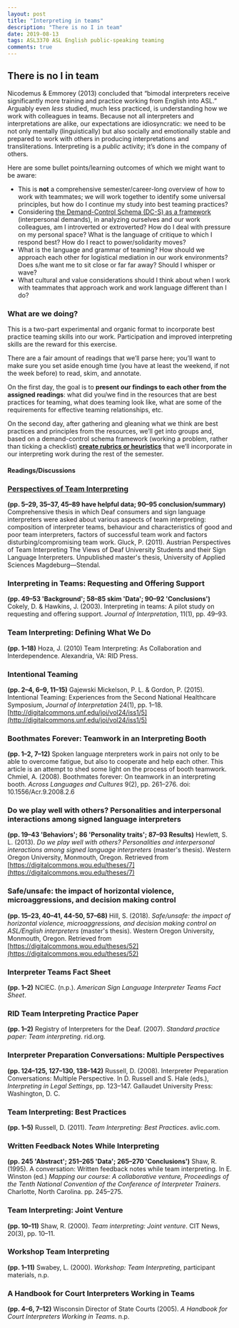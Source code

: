 ```yaml
---
layout: post
title: "Interpreting in teams"
description: "There is no I in team"
date: 2019-08-13
tags: ASL3370 ASL English public-speaking teaming
comments: true
---
```


## There is no I in team

<p class="lead">Nicodemus & Emmorey (2013) concluded that “bimodal interpreters receive significantly more training and practice working from English into ASL.” Arguably even <em>less</em> studied, much less practiced, is understanding how we work with colleagues in teams. Because not all interpreters and interpretations are alike, our expectations are idiosyncratic: we need to be not only mentally (linguistically) but also socially and emotionally stable and prepared to work with others in producing interpretations and transliterations. Interpreting is a <em>public</em> activity; it’s done in the company of others.</p>

Here are some bullet points/learning outcomes of which we might want to be aware:
* This is **not** a comprehensive semester/career-long overview of how to work with teammates; we will work together to identify some universal principles, but how do I continue my study into best teaming practices?
* Considering [the Demand-Control Schema (DC-S) as a framework](https://www.urmc.rochester.edu/deaf-wellness-center/demand-control-schema.aspx) (interpersonal demands), in analyzing ourselves and our work colleagues, am I introverted or extroverted? How do I deal with pressure on my personal space? What is the language of critique to which I respond best? How do I react to power/solidarity moves?
* What is the language and grammar of teaming? How should we approach each other for logistical mediation in our work environments? Does s/he want me to sit close or far far away? Should I whisper or wave? 
* What cultural and value considerations should I think about when I work with teammates that approach work and work language different than I do?

### What are we doing?
This is a two-part experimental and organic format to incorporate best practice teaming skills into our work. Participation and improved interpreting skills are the reward for this exercise.

There are a fair amount of readings that we’ll parse here; you’ll want to make sure you set aside enough time (you have at least the weekend, if not the week before) to read, skim, and annotate. 

On the first day, the goal is to **present our findings to each other from the assigned readings**: what did you/we find in the resources that are best practices for teaming, what does teaming look like, what are some of the requirements for effective teaming relationships, etc. 

On the second day, after gathering and gleaning what we think are best practices and principles from the resources, we’ll get into groups and, based on a demand-control schema framework (working a problem, rather than ticking a checklist) **[create rubrics or heuristics](https://www.verywellmind.com/what-is-a-heuristic-2795235)** that we’ll incorporate in our interpreting work during the rest of the semester. 

#### Readings/Discussions

### [Perspectives of Team Interpreting](http://intrpr.info/library/bruck-perspectives-team-interpreting.pdf)
**(pp. 5–29, 35–37, 45–89 have helpful data; 90–95 conclusion/summary)** Comprehensive thesis in which Deaf consumers and sign language interpreters were asked about various aspects of team interpreting: composition of interpreter teams, behaviour and characteristics of good and poor team interpreters, factors of successful team work and factors disturbing/compromising team work.
Gluck, P. (2011). Austrian Perspectives of Team Interpreting
The Views of Deaf University Students and their Sign Language Interpreters. Unpublished master's thesis, University of Applied Sciences Magdeburg—Stendal.

### Interpreting in Teams: Requesting and Offering Support
**(pp. 49–53 'Background'; 58–85 skim 'Data'; 90–92 'Conclusions')** Cokely, D. & Hawkins, J. (2003). Interpreting in teams: A pilot study on requesting and offering support. *Journal of Interpretation*, 11(1), pp. 49–93.

### Team Interpreting: Defining What We Do 
**(pp. 1–18)** Hoza, J. (2010) Team Interpreting: As Collaboration and Interdependence. Alexandria, VA: RID Press.

### Intentional Teaming
**(pp. 2–4, 6–9, 11–15)** Gajewski Mickelson, P. L. & Gordon, P. (2015). Intentional Teaming: Experiences from the Second National Healthcare Symposium, *Journal of Interpretation* 24(1), pp. 1–18. [http://digitalcommons.unf.edu/joi/vol24/iss1/5](http://digitalcommons.unf.edu/joi/vol24/iss1/5)

### Boothmates Forever: Teamwork in an Interpreting Booth
**(pp. 1–2, 7–12)** Spoken language nterpreters work in pairs not only to be able to overcome fatigue, but also to cooperate and help each other. This article is an attempt to shed some light on the process of booth teamwork. Chmiel, A. (2008). Boothmates forever: On teamwork in an interpreting booth. *Across Languages and Cultures* 9(2), pp. 261–276. doi: 10.1556/Acr.9.2008.2.6

### Do we play well with others? Personalities and interpersonal interactions among signed language interpreters
**(pp. 19–43 'Behaviors'; 86 'Personality traits'; 87–93 Results)** Hewlett, S. L. (2013). *Do we play well with others? Personalities and interpersonal interactions among signed language interpreters* (master's
thesis). Western Oregon University, Monmouth, Oregon. Retrieved from [https://digitalcommons.wou.edu/theses/7](https://digitalcommons.wou.edu/theses/7)

### Safe/unsafe: the impact of horizontal violence, microaggressions, and decision making control
**(pp. 15–23, 40–41, 44-50, 57–68)** Hill, S. (2018). *Safe/unsafe: the impact of horizontal violence, microaggressions, and decision making control on ASL/English interpreters*
(master's thesis). Western Oregon University, Monmouth, Oregon. Retrieved from [https://digitalcommons.wou.edu/theses/52](https://digitalcommons.wou.edu/theses/52)

### Interpreter Teams Fact Sheet
**(pp. 1–2)** NCIEC. (n.p.). *American Sign Language Interpreter Teams Fact Sheet*. 

### RID Team Interpreting Practice Paper
**(pp. 1–2)** Registry of Interpreters for the Deaf. (2007). *Standard practice paper: Team interpreting*. rid.org.

### Interpreter Preparation Conversations: Multiple Perspectives
**(pp. 124–125, 127–130, 138–142)** Russell, D. (2008). Interpreter Preparation Conversations: Multiple Perspective. In D. Russell and S. Hale (eds.), *Interpreting in Legal Settings*, pp. 123–147. Gallaudet University Press: Washington, D. C.

### Team Interpreting: Best Practices
**(pp. 1–5)** Russell, D. (2011). *Team Interpreting: Best Practices*. avlic.com.

### Written Feedback Notes While Interpreting
**(pp. 245 'Abstract'; 251–265 'Data'; 265–270 'Conclusions')** Shaw, R. (1995). A conversation: Written feedback notes while team interpreting. In E. Winston (ed.) *Mapping our course: A collaborative venture, Proceedings of the Tenth National Convention of the Conference of Interpreter Trainers*. Charlotte, North Carolina. pp. 245–275.

### Team Interpreting: Joint Venture
**(pp. 10–11)** Shaw, R. (2000). *Team interpreting: Joint venture*. CIT News, 20(3), pp. 10–11.

### Workshop Team Interpreting
**(pp. 1–11)** Swabey, L. (2000). *Workshop: Team Interpreting*, participant materials, n.p.

### A Handbook for Court Interpreters Working in Teams
**(pp. 4–6, 7–12)** Wisconsin Director of State Courts (2005). *A Handbook for Court Interpreters Working in Teams*. n.p.
